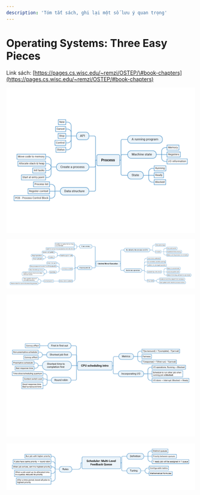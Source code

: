 ```yaml
---
description: 'Tóm tắt sách, ghi lại một số lưu ý quan trọng'
---
```


# Operating Systems: Three Easy Pieces

Link sách: [https://pages.cs.wisc.edu/~remzi/OSTEP/\#book-chapters](https://pages.cs.wisc.edu/~remzi/OSTEP/#book-chapters)

![Process mindmap](../../.gitbook/assets/process.png)

![Limited Direct Execution](../../.gitbook/assets/limiteddirectexecution.png)

![CPU scheduling introduction](../../.gitbook/assets/cpuscheduling.png)

![Scheduler: Multi-Level Feedback Queue](../../.gitbook/assets/schedulermultilevelfeedbackqueue.png)

